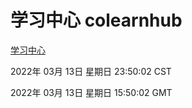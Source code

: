 # 学习中心 colearnhub
[学习中心](http://59.174.27.143:56308/colearnhub/)

2022年 03月 13日 星期日 23:50:02 CST

2022年 03月 13日 星期日 15:50:02 GMT
